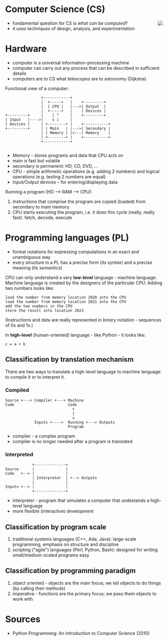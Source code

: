 # Computer Science (CS)

<img src="https://en.wikipedia.org/wiki/File%3AAda_Lovelace_portrait.jpg" style="max-width:100%;height:auto;float:right">

* fundamental question for CS is *what can be computed*?
* it uses techniques of design, analysis, and experimentation 

# Hardware

* computer is a universal information-processing machine
* computer can carry out any process that can be described in sufficient details
* computers are to CS what telescopes are to astronomy (Dijkstra)

Functional view of a computer:

```
                +------------+
                |  +-----+   |    +---------+
                |  | CPU |   |--->| Output  |
                |  +-----+   |    | Devices |
+---------+     |    | ^     |    +---------+
| Input   |---->|    v |     |
| Devices |     | +--------+ |    +-----------+
+---------+     | | Main   | |--->| Secondary |
                | | Memory | |<---| Memory    |
                | +--------+ |    +-----------+
                +------------+
                
```

* Memory - stores programs and data that CPU acts on
 * main is fast but volatile
 * secondary is permanent: HD, CD, DVD, ...
* CPU - simple arithmetic operations (e.g. adding 2 numbers) and logical operations (e.g. testing 2 numbers are equal)
* Input/Output devices – for entering/displaying data

Running a program (HD –> RAM –> CPU):

1. Instructions that comprise the program are copied (loaded) from secondary to main memory.
2. CPU starts executing the program, i.e. it does this cycle (really, really fast): fetch, decode, execute

# Programming languages (PL)

* formal notations for expressing computations in an exact and unambiguous way
* every structure in a PL has a precise form (its *syntax*) and a precise meaning (its *semantics*)

CPU can only understand a very **low-level** language - machine language. Machine language is created by the designers of the particular CPU. Adding two numbers looks like:

```
load the number from memory location 2020 into the CPU
load the number from memory location 2021 into the CPU
add the two numbers in the CPU
store the result into location 2023
```

(Instructions and data are really represented in *binary* notation - sequences of 0s and 1s.)

In **high-level** (human-oriented) language - like Python - it looks like:

```
c = a + b
```

## Classification by translation mechanism

There are two ways to translate a high-level language to machine language: to compile it or to interpret it.

### Compiled

```
Source +---> Compiler +---> Machine
Code                        Code
                              +
                              |
                              v
             Inputs +---->  Running +---> Outputs
                            Program
```

* compiler - a complex program
* compiler is no longer needed after a program is translated

### Interpreted

```
            +--------------+
Source      |              |
Code   +--> |              |
            | Interpreter  | +--> Outputs
            |              |
Inputs +--> |              |
            +--------------+
```

* interpreter - program that simulates a computer that undestands a high-level language
* more flexible (interactive) development

## Classification by program scale

1. traditional systems languages (C++, Ada, Java): large-scale programming, emphasis on structure and discipline
2. scripting ("agile") languages (Perl, Python, Bash): designed for writing small/medium-scaled programs easy

## Classification by programming paradigm

1. object oriented - objects are the main focus; we tell objects to do things (by calling their methods)
2. imperative - functions are the primary focus; we pass them objects to work with

# Sources

* Python Programming: An Introduction to Computer Science (2010)
